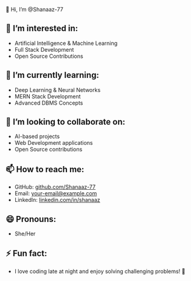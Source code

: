 👋 Hi, I’m @Shanaaz-77

## 👀 I’m interested in:
- Artificial Intelligence & Machine Learning
- Full Stack Development
- Open Source Contributions

## 🌱 I’m currently learning:
- Deep Learning & Neural Networks
- MERN Stack Development
- Advanced DBMS Concepts

## 💞️ I’m looking to collaborate on:
- AI-based projects
- Web Development applications
- Open Source contributions

## 📫 How to reach me:
- GitHub: [github.com/Shanaaz-77](https://github.com/Shanaaz-77)
- Email: [your-email@example.com](mailto:your-email@example.com)
- LinkedIn: [linkedin.com/in/shanaaz](https://linkedin.com/in/shanaazshaik)

## 😄 Pronouns:
- She/Her

## ⚡ Fun fact:
- I love coding late at night and enjoy solving challenging problems! 🚀
